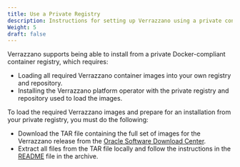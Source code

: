 ```yaml
---
title: Use a Private Registry
description: Instructions for setting up Verrazzano using a private container registry
Weight: 5
draft: false
---
```



Verrazzano supports being able to install from a private Docker-compliant container registry, which requires:

* Loading all required Verrazzano container images into your own registry and repository.
* Installing the Verrazzano platform operator with the private registry and repository used to load the images.

To load the required Verrazzano images and prepare for an installation from your private registry, you must do the following:

* Download the TAR file containing the full set of images for the Verrazzano release from the [Oracle Software Download Center](https://www.oracle.com/downloads/).
* Extract all files from the TAR file locally and follow the instructions in the [README](https://github.com/verrazzano/verrazzano/blob/master/tools/scripts/README.md)
  file in the archive.

